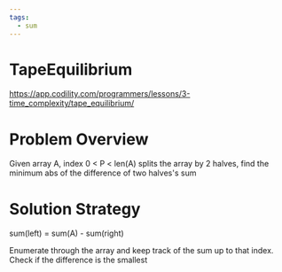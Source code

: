 ```yaml
---
tags:
  - sum
---
```

# TapeEquilibrium
https://app.codility.com/programmers/lessons/3-time_complexity/tape_equilibrium/
# Problem Overview
Given array A, index 0 < P < len(A) splits the array by 2 halves, find the minimum abs of the difference of two halves's sum
# Solution Strategy
sum(left) = sum(A) - sum(right)

Enumerate through the array and keep track of the sum up to that index. Check if the difference is the smallest

